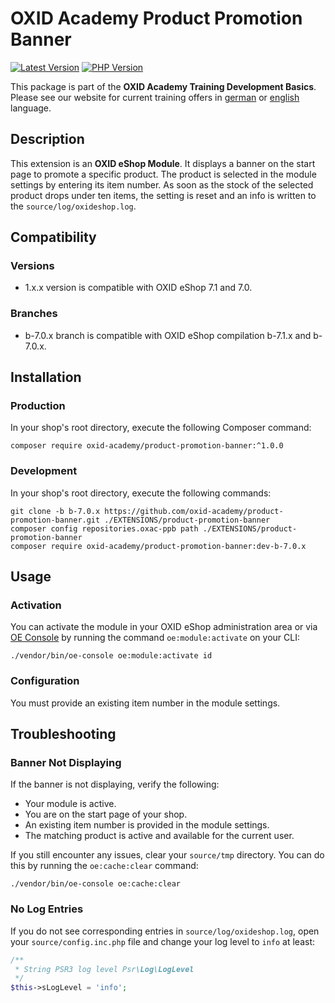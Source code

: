 # OXID Academy Product Promotion Banner

[![Latest Version](https://img.shields.io/packagist/v/oxid-academy/product-promotion-banner?logo=composer&label=latest&color=orange)](https://packagist.org/packages/oxid-academy/product-promotion-banner)
[![PHP Version](https://img.shields.io/packagist/php-v/oxid-academy/product-promotion-banner)](https://github.com/oxid-academy/product-promotion-banner)

This package is part of the **OXID Academy Training Development Basics**. Please see our website for current training offers in [german](https://www.oxid-esales.com/ressourcen/academy/schulungen/) or [english](https://www.oxid-esales.com/en/resources/academy/training-courses/) language.

## Description

This extension is an **OXID eShop Module**. It displays a banner on the start page to promote a specific product. The product is selected in the module settings by entering its item number. As soon as the stock of the selected product drops under ten items, the setting is reset and an info is written to the `source/log/oxideshop.log`.

## Compatibility

### Versions

- 1.x.x version is compatible with OXID eShop 7.1 and 7.0.

### Branches

- b-7.0.x branch is compatible with OXID eShop compilation b-7.1.x and b-7.0.x.

## Installation

### Production

In your shop's root directory, execute the following Composer command:
```console
composer require oxid-academy/product-promotion-banner:^1.0.0
```
### Development

In your shop's root directory, execute the following commands:
```console
git clone -b b-7.0.x https://github.com/oxid-academy/product-promotion-banner.git ./EXTENSIONS/product-promotion-banner
composer config repositories.oxac-ppb path ./EXTENSIONS/product-promotion-banner
composer require oxid-academy/product-promotion-banner:dev-b-7.0.x
```

## Usage

### Activation

You can activate the module in your OXID eShop administration area or via [OE Console](https://docs.oxid-esales.com/developer/en/latest/development/tell_me_about/console.html) by running the command `oe:module:activate` on your CLI:
```console
./vendor/bin/oe-console oe:module:activate id
```

### Configuration

You must provide an existing item number in the module settings.

## Troubleshooting

### Banner Not Displaying

If the banner is not displaying, verify the following:
- Your module is active.
- You are on the start page of your shop.
- An existing item number is provided in the module settings.
- The matching product is active and available for the current user.

If you still encounter any issues, clear your `source/tmp` directory. You can do this by running the `oe:cache:clear` command:

```console
./vendor/bin/oe-console oe:cache:clear
```

### No Log Entries

If you do not see corresponding entries in `source/log/oxideshop.log`, open your `source/config.inc.php` file and change your log level to `info` at least:
```php
/**
 * String PSR3 log level Psr\Log\LogLevel
 */
$this->sLogLevel = 'info';
```

